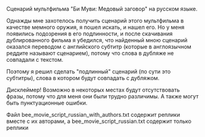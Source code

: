 Сценарий мультфильма "Би Муви: Медовый заговор" на русском языке. 

Однажды мне захотелось получить сценарий этого мультфильма в качестве мемного оружия, я пошел искать, и нашел его. Но у меня появились подозрения в его подлинности, и после скачивания дублированного фильма я убедился, что найденный мною сценарий оказался переводом с английского субтитр (которые в англоязычном реддите называют сценарием), потому что слова в дубляже не совпадали с текстом.

Поэтому я решил сделать "подлинный" сценарий (по сути это субтитры), слова в котором будут совпадать с дубляжом.

Дисклеймер! Возможно в некоторых местах будут отсутствовать фразы, потому что для меня они были трудно различимы. А также могут быть пунктуационные ошибки.

Файл bee_movie_script_russian_with_authors.txt содержит реплики вместе с их авторами, а bee_movie_script_russian.txt содержит только реплики
